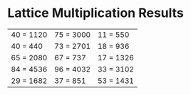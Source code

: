 # Lattice Multiplication Results

|   |   |   |
|---|---|---|
| 40 = 1120 | 75 = 3000 | 11 = 550 |
| 40 = 440 | 73 = 2701 | 18 = 936 |
| 65 = 2080 | 67 = 737 | 17 = 1326 |
| 84 = 4536 | 96 = 4032 | 33 = 3102 |
| 29 = 1682 | 37 = 851 | 53 = 1431 |
